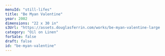 ```yaml
---
menuId: "still-lifes"
title: "Be Myan Valentine"
year: 2002
dimensions: "22 x 30 in"
s3Url: "https://assets.douglasferrin.com/works/be-myan-valentine-large.jpg"
category: "Oil on Linen"
forSale: false
draft: false
id: "be-myan-valentine"
---
```

